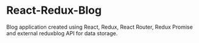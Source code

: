 # React-Redux-Blog
Blog application created using React, Redux, React Router, Redux Promise and external reduxblog API for data storage.
